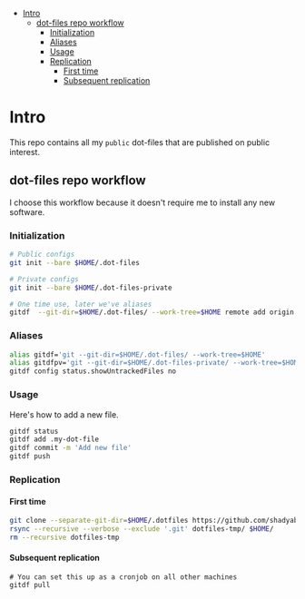 * [Intro](#intro)
  * [dot-files repo workflow](#dot-files-repo-workflow)
	 * [Initialization](#initialization)
	 * [Aliases](#aliases)
	 * [Usage](#usage)
	 * [Replication](#replication)
		* [First time](#first-time)
		* [Subsequent replication](#subsequent-replication)

# Intro

This repo contains all my `public` dot-files that are published on public interest.


## dot-files repo workflow

I choose this workflow because it doesn't require me to install any new software.

### Initialization

```bash
# Public configs
git init --bare $HOME/.dot-files

# Private configs
git init --bare $HOME/.dot-files-private

# One time use, later we've aliases
gitdf  --git-dir=$HOME/.dot-files/ --work-tree=$HOME remote add origin git@github.com:shadyabhi/dot-files.git
```

### Aliases

```bash
alias gitdf='git --git-dir=$HOME/.dot-files/ --work-tree=$HOME'
alias gitdfpv='git --git-dir=$HOME/.dot-files-private/ --work-tree=$HOME'
gitdf config status.showUntrackedFiles no
```

### Usage

Here's how to add a new file. 

```bash
gitdf status
gitdf add .my-dot-file
gitdf commit -m 'Add new file'
gitdf push
```

### Replication

#### First time

```bash
git clone --separate-git-dir=$HOME/.dotfiles https://github.com/shadyabhi/dotfiles.git dotfiles-tmp
rsync --recursive --verbose --exclude '.git' dotfiles-tmp/ $HOME/
rm --recursive dotfiles-tmp
```

#### Subsequent replication
```
# You can set this up as a cronjob on all other machines
gitdf pull
```
